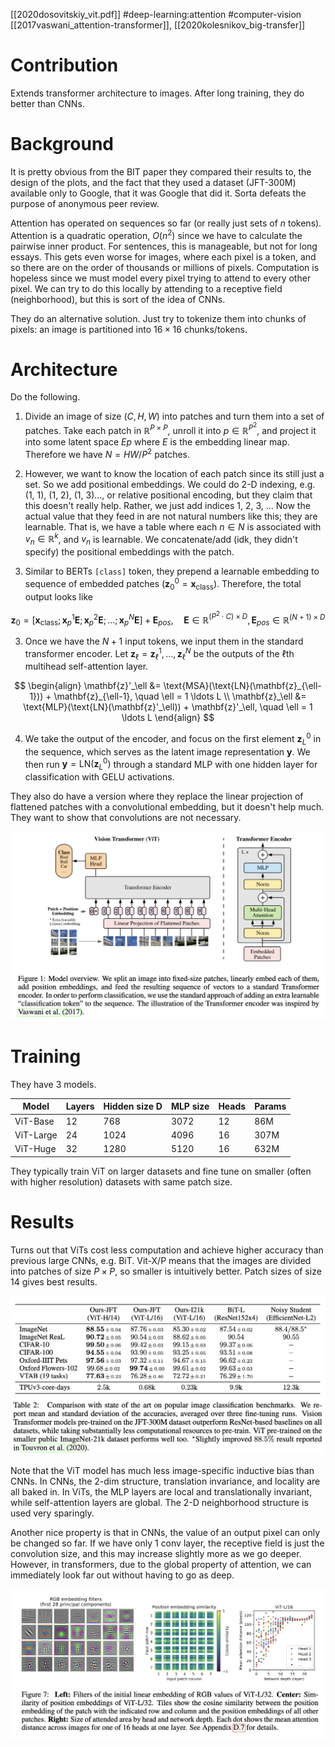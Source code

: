 [[2020dosovitskiy_vit.pdf]]
#deep-learning:attention #computer-vision
[[2017vaswani_attention-transformer]], [[2020kolesnikov_big-transfer]]

# Contribution 

   Extends transformer architecture to images. After long training, they do better than CNNs.  
   
# Background 
   
   It is pretty obvious from the BIT paper they compared their results to, the design of the plots, and the fact that they used a dataset (JFT-300M) available only to Google, that it was Google that did it. Sorta defeats the purpose of anonymous peer review. 

   Attention has operated on sequences so far (or really just sets of $n$ tokens). Attention is a quadratic operation, $O(n^2)$ since we have to calculate the pairwise inner product. For sentences, this is manageable, but not for long essays. This gets even worse for images, where each pixel is a token, and so there are on the order of thousands or millions of pixels. Computation is hopeless since we must model every pixel trying to attend to every other pixel. We can try to do this locally by attending to a receptive field (neighborhood), but this is sort of the idea of CNNs. 

   They do an alternative solution. Just try to tokenize them into chunks of pixels: an image is partitioned into $16 \times 16$ chunks/tokens. 

# Architecture 

   Do the following. 
   1. Divide an image of size $(C, H, W)$ into patches and turn them into a set of patches. Take each patch in $\mathbb{R}^{P \times P}$, unroll it into $p \in \mathbb{R}^{P^2}$, and project it into some latent space $E p$ where $E$ is the embedding linear map. Therefore we have $N = HW / P^2$ patches. 

   2. However, we want to know the location of each patch since its still just a set. So we add positional embeddings. We could do 2-D indexing, e.g. (1, 1), (1, 2), (1, 3)..., or relative positional encoding, but they claim that this doesn't really help. Rather, we just add indices 1, 2, 3, ...  Now the actual value that they feed in are not natural numbers like this; they are learnable. That is, we have a table where each $n \in N$ is associated with $v_n \in \mathbb{R}^k$, and $v_n$ is learnable. We concatenate/add (idk, they didn't specify) the positional embeddings with the patch. 

   3. Similar to BERTs `[class]` token, they prepend a learnable embedding to sequence of embedded patches ($\mathbf{z}_0^0 = \mathbf{x}_\text{class}$). Therefore, the total output looks like 

   $$
      \mathbf{z}_0 = [\mathbf{x}_\text{class}; \mathbf{x}_p^1\mathbf{E}; \mathbf{x}_p^2\mathbf{E}; \ldots ; \mathbf{x}_p^N\mathbf{E}] + \mathbf{E}_{pos}, \quad \mathbf{E} \in \mathbb{R}^{(P^2 \cdot C) \times D}, \mathbf{E}_{pos} \in \mathbb{R}^{(N+1) \times D} 
   $$

   3. Once we have the $N+1$ input tokens, we input them in the standard transformer encoder. Let $\mathbf{z}_\ell = \mathbf{z}_\ell^1, \ldots, \mathbf{z}_\ell^N$ be the outputs of the $\ell$th multihead self-attention layer. 

   $$
   \begin{align}
      \mathbf{z}'_\ell &= \text{MSA}(\text{LN}(\mathbf{z}_{\ell-1})) + \mathbf{z}_{\ell-1}, \quad \ell = 1 \ldots L \\
      \mathbf{z}_\ell &= \text{MLP}(\text{LN}(\mathbf{z}'_\ell)) + \mathbf{z}'_\ell, \quad \ell = 1 \ldots L
   \end{align}
   $$

   4. We take the output of the encoder, and focus on the first element $\mathbf{z}_L^0$ in the sequence, which serves as the latent image representation $\mathbf{y}$. We then run $\mathbf{y} = \text{LN}(\mathbf{z}_L^0)$ through a standard MLP with one hidden layer for classification with GELU activations. 


   They also do have a version where they replace the linear projection of flattened patches with a convolutional embedding, but it doesn't help much. They want to show that convolutions are not necessary. 

   ![image](vit.png) 

# Training 

   They have 3 models. 

   | Model      | Layers | Hidden size D | MLP size | Heads | Params |
   |------------|--------|---------------|----------|-------|--------|
   | ViT-Base   | 12     | 768           | 3072     | 12    | 86M    |
   | ViT-Large  | 24     | 1024          | 4096     | 16    | 307M   |
   | ViT-Huge   | 32     | 1280          | 5120     | 16    | 632M   |

   They typically train ViT on larger datasets and fine tune on smaller (often with higher resolution) datasets with same patch size. 

# Results 

   Turns out that ViTs cost less computation and achieve higher accuracy than previous large CNNs, e.g. BiT. Vit-X/P means that the images are divided into patches of size $P \times P$, so smaller is intuitively better. Patch sizes of size 14 gives best results. 

   ![image](vit_res.png)

   Note that the ViT model has much less image-specific inductive bias than CNNs. In CNNs, the 2-dim structure, translation invariance, and locality are all baked in. In ViTs, the MLP layers are local and translationally invariant, while self-attention layers are global. The 2-D neighborhood structure is used very sparingly. 

   Another nice property is that in CNNs, the value of an output pixel can only be changed so far. If we have only 1 conv layer, the receptive field is just the convolution size, and this may increase slightly more as we go deeper. However, in transformers, due to the global property of attention, we can immediately look far out without having to go as deep. 

   ![image](vit_receptive_field.png)
